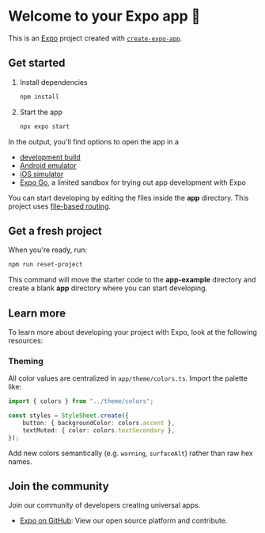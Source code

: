 # Welcome to your Expo app 👋

This is an [Expo](https://expo.dev) project created with [`create-expo-app`](https://www.npmjs.com/package/create-expo-app).

## Get started

1. Install dependencies

    ```bash
    npm install
    ```

2. Start the app

    ```bash
    npx expo start
    ```

In the output, you'll find options to open the app in a

-   [development build](https://docs.expo.dev/develop/development-builds/introduction/)
-   [Android emulator](https://docs.expo.dev/workflow/android-studio-emulator/)
-   [iOS simulator](https://docs.expo.dev/workflow/ios-simulator/)
-   [Expo Go](https://expo.dev/go), a limited sandbox for trying out app development with Expo

You can start developing by editing the files inside the **app** directory. This project uses [file-based routing](https://docs.expo.dev/router/introduction).

## Get a fresh project

When you're ready, run:

```bash
npm run reset-project
```

This command will move the starter code to the **app-example** directory and create a blank **app** directory where you can start developing.

## Learn more

To learn more about developing your project with Expo, look at the following resources:

### Theming

All color values are centralized in `app/theme/colors.ts`. Import the palette like:

```ts
import { colors } from "../theme/colors";

const styles = StyleSheet.create({
    button: { backgroundColor: colors.accent },
    textMuted: { color: colors.textSecondary },
});
```

Add new colors semantically (e.g. `warning`, `surfaceAlt`) rather than raw hex names.

## Join the community

Join our community of developers creating universal apps.

-   [Expo on GitHub](https://github.com/expo/expo): View our open source platform and contribute.

